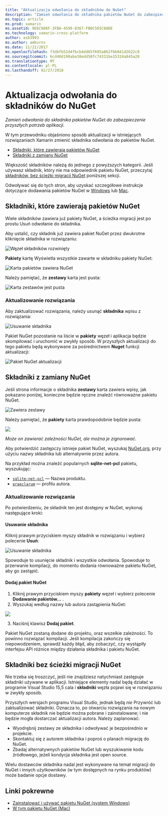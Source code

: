 ```yaml
---
title: "Aktualizacja odwołania do składników do NuGet"
description: "Zamień odwołania do składnika pakietów NuGet do zabezpieczenie przyszłych potrzeb aplikacji."
ms.topic: article
ms.prod: xamarin
ms.assetid: 9E6C986F-3FBA-4599-8367-FB0C565C0ADE
ms.technology: xamarin-cross-platform
author: asb3993
ms.author: amburns
ms.date: 11/22/2017
ms.openlocfilehash: f3dbfb52d4fbcb4dd65f695a862f6b041d2b22c0
ms.sourcegitcommit: 6cd40d190abe38edd50fc74331be15324a845a28
ms.translationtype: MT
ms.contentlocale: pl-PL
ms.lasthandoff: 02/27/2018
---
```

# <a name="updating-component-references-to-nuget"></a>Aktualizacja odwołania do składników do NuGet

_Zamień odwołania do składnika pakietów NuGet do zabezpieczenie przyszłych potrzeb aplikacji._

W tym przewodniku objaśniono sposób aktualizacji w istniejących rozwiązaniach Xamarin zmienić składnika odwołania do pakietów NuGet.

- [Składniki, które zawierają pakietów NuGet](#contain)
- [Składniki z zamiany NuGet](#replace)

Większość składników należą do jednego z powyższych kategorii.
Jeśli używasz składnik, który nie ma odpowiednik pakietu NuGet, przeczytaj [składników, bez ścieżki migracji NuGet](#require-update) poniższej sekcji.

Odwoływać się do tych stron, aby uzyskać szczegółowe instrukcje dotyczące dodawania pakietów NuGet w [Windows](https://docs.microsoft.com/nuget/quickstart/use-a-package) lub [Mac](https://docs.microsoft.com/visualstudio/mac/nuget-walkthrough).

<a name="contain" />

## <a name="components-that-contain-nuget-packages"></a>Składniki, które zawierają pakietów NuGet

Wiele składników zawiera już pakiety NuGet, a ścieżka migracji jest po prostu Usuń odwołanie do składnika.

Aby ustalić, czy składnik już zawiera pakiet NuGet przez dwukrotne kliknięcie składnika w rozwiązaniu:

![Węzeł składników rozwinięty](component-nuget-images/solution-sml.png)

**Pakiety** kartę Wyświetla wszystkie zawarte w składniku pakiety NuGet:

![Karta pakietów zawiera NuGet](component-nuget-images/packages-tab-sml.png)

Należy pamiętać, że **zestawy** karta jest pusta:

![Karta zestawów jest pusta](component-nuget-images/assemblies-tab-empty-sml.png)

### <a name="updating-the-solution"></a>Aktualizowanie rozwiązania

Aby zaktualizować rozwiązania, należy usunąć **składnika** wpisu z rozwiązania:

![Usuwanie składnika](component-nuget-images/delete-component-sml.png)

Pakiet NuGet pozostanie na liście w **pakiety** węzeł i aplikacja będzie skompilować i uruchomić w zwykły sposób. W przyszłych aktualizacji do tego pakietu będą wykonywane za pośrednictwem **Nuget** funkcji aktualizacji:

![Pakiet NuGet aktualizacji](component-nuget-images/nuget-update-sml.png)


<a name="replace" />

## <a name="components-with-nuget-replacements"></a>Składniki z zamiany NuGet

Jeśli strona informacje o składnika **zestawy** karta zawiera wpisy, jak pokazano poniżej, konieczne będzie ręczne znaleźć równoważne pakietu NuGet.

![Zawiera zestawy](component-nuget-images/assemblies-tab-sml.png)

Należy pamiętać, że **pakiety** karta prawdopodobnie będzie pusta:

![](component-nuget-images/packages-tab-empty-sml.png)

_Może on zawierać zależności NuGet, ale można je zignorować._


Aby potwierdzić zastępczy istnieje pakiet NuGet, wyszukaj [NuGet.org](https://www.nuget.org/packages), przy użyciu nazwy składnika lub alternatywnie przez autora.

Na przykład można znaleźć popularnych **sqlite-net-pcl** pakietu, wyszukując:

- [`sqlite-net-pcl`](https://www.nuget.org/packages?q=sqlite-net-pcl) — Nazwa produktu.
- [`praeclarum`](https://www.nuget.org/packages?q=praeclarum) — profilu autora.


### <a name="updating-the-solution"></a>Aktualizowanie rozwiązania

Po potwierdzeniu, że składnik ten jest dostępny w NuGet, wykonaj następujące kroki:

#### <a name="delete-the-component"></a>Usuwanie składnika

Kliknij prawym przyciskiem myszy składnik w rozwiązaniu i wybierz polecenie **Usuń**:

![Usuwanie składnika](component-nuget-images/remove-component-sml.png)

Spowoduje to usunięcie składnik i wszystkie odwołania. Spowoduje to przerwanie kompilacji, do momentu dodania równoważne pakietu NuGet, aby go zastąpić.

#### <a name="add-the-nuget-package"></a>Dodaj pakiet NuGet

1. Kliknij prawym przyciskiem myszy **pakiety** węzeł i wybierz polecenie **Dodawanie pakietów...** .
2. Wyszukaj według nazwy lub autora zastąpienia NuGet:

  ![](component-nuget-images/nuget-search-sml.png)

3. Naciśnij klawisz **Dodaj pakiet**.

Pakiet NuGet zostaną dodane do projektu, oraz wszelkie zależności.
To powinno rozwiązać kompilacji. Jeśli kompilacja zakończy się niepowodzeniem, sprawdź każdy błąd, aby zobaczyć, czy wystąpiły interfejsu API różnice między działania składnika i pakietu NuGet.

<a name="require-update" />

## <a name="components-without-a-nuget-migration-path"></a>Składniki bez ścieżki migracji NuGet

Nie trzeba się troszczyć, jeśli nie znajdziesz natychmiast zastępuje składniki używane w aplikacji. Istniejące elementy nadal będą działać w programie Visual Studio 15,5 cala i **składniki** węzła pojawi się w rozwiązaniu w zwykły sposób.

Przyszłych wersjach programu Visual Studio, jednak będą _nie_ Przywróć lub zaktualizować składniki.
Oznacza to, po otwarciu rozwiązania na nowym komputerze składnik nie będzie można pobrane i zainstalowane; i nie będzie mogła dostarczać aktualizacji autora. Należy zaplanować:

* Wyodrębnij zestawy ze składnika i odwoływać je bezpośrednio w projekcie.
* Skontaktuj się z autorem składnika i poproś o planach migrację do NuGet.
* Zbadaj alternatywnych pakietów NuGet lub wyszukiwanie kodu źródłowego, jeżeli kondycja składnika jest open source.

Wielu dostawców składnika nadal jest wykonywane na temat migracji do NuGet i innych użytkowników (w tym dostępnych na rynku produktów) może badanie opcje dostawy.


## <a name="related-links"></a>Linki pokrewne

- [Zainstalować i używać pakietu NuGet (system Windows)](https://docs.microsoft.com/nuget/quickstart/use-a-package)
- [W tym pakietu NuGet (Mac)](https://docs.microsoft.com/visualstudio/mac/nuget-walkthrough)
